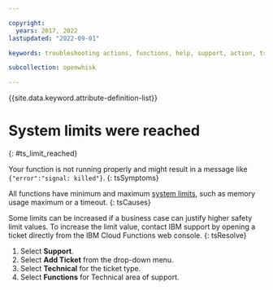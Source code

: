 ```yaml
---

copyright:
  years: 2017, 2022
lastupdated: "2022-09-01"

keywords: troubleshooting actions, functions, help, support, action, troubleshoot, system limits, configuration

subcollection: openwhisk

---
```


{{site.data.keyword.attribute-definition-list}}

# System limits were reached
{: #ts_limit_reached}

Your function is not running properly and might result in a message like `{"error":"signal: killed"}`.
{: tsSymptoms}

All functions have minimum and maximum [system limits](/docs/openwhisk?topic=openwhisk-limits), such as memory usage maximum or a timeout.
{: tsCauses}

Some limits can be increased if a business case can justify higher safety limit values. To increase the limit value, contact IBM support by opening a ticket directly from the IBM Cloud Functions web console.
{: tsResolve}

1. Select **Support**.
2. Select **Add Ticket** from the drop-down menu.
3. Select **Technical** for the ticket type.
4. Select **Functions** for Technical area of support.


